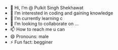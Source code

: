 - 👋 Hi, I’m @ Pulkit Singh Shekhawat
- 👀 I’m interested in  coding and gaining knowledge
- 🌱 I’m currently learning  c
- 💞️ I’m looking to collaborate on ...
- 📫 How to reach me u can
- 😄 Pronouns: male
- ⚡ Fun fact: begginer

<!---
ShekhawatXD/ShekhawatXD is a ✨ special ✨ repository because its `README.md` (this file) appears on your GitHub profile.
You can click the Preview link to take a look at your changes.
--->
